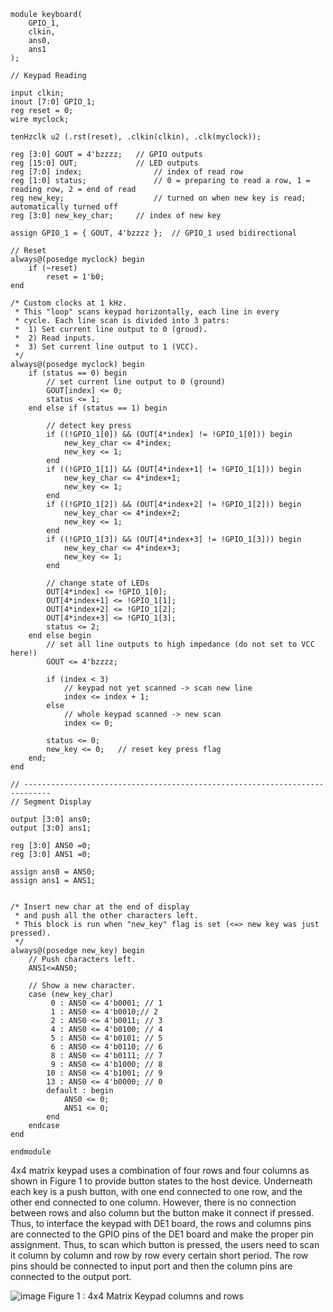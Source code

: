 ```
module keyboard(
	GPIO_1,
	clkin,
	ans0,
	ans1
);

// Keypad Reading

input clkin;
inout [7:0] GPIO_1;
reg reset = 0;
wire myclock;

tenHzclk u2 (.rst(reset), .clkin(clkin), .clk(myclock));

reg [3:0] GOUT = 4'bzzzz;	// GPIO outputs
reg [15:0] OUT;				// LED outputs
reg [7:0] index;				// index of read row
reg [1:0] status;				// 0 = preparing to read a row, 1 = reading row, 2 = end of read
reg new_key;					// turned on when new key is read; automatically turned off
reg [3:0] new_key_char;		// index of new key

assign GPIO_1 = { GOUT, 4'bzzzz };  // GPIO_1 used bidirectional

// Reset
always@(posedge myclock) begin
	if (~reset)
		reset = 1'b0;
end

/* Custom clocks at 1 kHz.
 * This "loop" scans keypad horizontally, each line in every
 * cycle. Each line scan is divided into 3 patrs:
 *  1) Set current line output to 0 (groud).
 *  2) Read inputs.
 *  3) Set current line output to 1 (VCC).
 */
always@(posedge myclock) begin
	if (status == 0) begin
		// set current line output to 0 (ground)
		GOUT[index] <= 0;
		status <= 1;		
	end else if (status == 1) begin
	
		// detect key press		
		if ((!GPIO_1[0]) && (OUT[4*index] != !GPIO_1[0])) begin
			new_key_char <= 4*index;
			new_key <= 1;
		end
		if ((!GPIO_1[1]) && (OUT[4*index+1] != !GPIO_1[1])) begin
			new_key_char <= 4*index+1;
			new_key <= 1;
		end
		if ((!GPIO_1[2]) && (OUT[4*index+2] != !GPIO_1[2])) begin
			new_key_char <= 4*index+2;
			new_key <= 1;
		end
		if ((!GPIO_1[3]) && (OUT[4*index+3] != !GPIO_1[3])) begin
			new_key_char <= 4*index+3;
			new_key <= 1;
		end
		
		// change state of LEDs
		OUT[4*index] <= !GPIO_1[0];
		OUT[4*index+1] <= !GPIO_1[1];
		OUT[4*index+2] <= !GPIO_1[2];
		OUT[4*index+3] <= !GPIO_1[3];
		status <= 2;
	end else begin
		// set all line outputs to high impedance (do not set to VCC here!)
		GOUT <= 4'bzzzz;
		
		if (index < 3)
			// keypad not yet scanned -> scan new line
			index <= index + 1;
		else
			// whole keypad scanned -> new scan
			index <= 0;
			
		status <= 0;
		new_key <= 0;	// reset key press flag
	end;
end

// ----------------------------------------------------------------------------
// Segment Display

output [3:0] ans0;
output [3:0] ans1;

reg [3:0] ANS0 =0;
reg [3:0] ANS1 =0;

assign ans0 = ANS0;
assign ans1 = ANS1;


/* Insert new char at the end of display
 * and push all the other characters left.
 * This block is run when "new_key" flag is set (<=> new key was just pressed).
 */
always@(posedge new_key) begin
	// Push characters left.
	ANS1<=ANS0;

	// Show a new character.
	case (new_key_char) 
		 0 : ANS0 <= 4'b0001; // 1
		 1 : ANS0 <= 4'b0010;// 2
		 2 : ANS0 <= 4'b0011; // 3
		 4 : ANS0 <= 4'b0100; // 4
		 5 : ANS0 <= 4'b0101; // 5
		 6 : ANS0 <= 4'b0110; // 6
		 8 : ANS0 <= 4'b0111; // 7
		 9 : ANS0 <= 4'b1000; // 8
		10 : ANS0 <= 4'b1001; // 9
		13 : ANS0 <= 4'b0000; // 0
		default : begin
			ANS0 <= 0;
			ANS1 <= 0;
		end
	endcase
end

endmodule
```
4x4 matrix keypad uses a combination of four rows and four columns as shown in Figure 1 to provide button states to the host device. Underneath each key is a push button, with one end connected to one row, and the other end connected to one column. However, there is no connection between rows and also column but the button make it connect if pressed. Thus, to interface the keypad with DE1 board, the rows and columns pins are connected to the GPIO pins of the DE1 board and make the proper pin assignment. Thus, to scan which button is pressed, the users need to scan it column by column and row by row every certain short period. The row pins should be connected to input port and then the column pins are connected to the output port.


![image](https://user-images.githubusercontent.com/87056506/125169479-eb336200-e1dc-11eb-9367-8af8d2c1bd9f.png)
Figure 1 : 4x4 Matrix Keypad columns and rows

